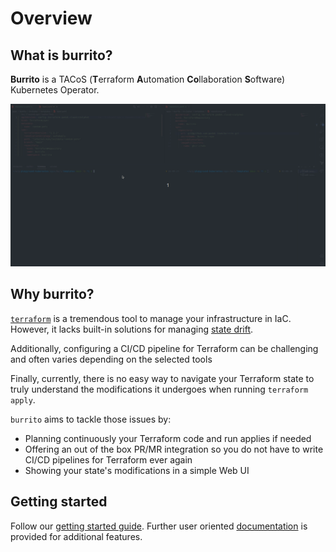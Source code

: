 # Overview

## What is burrito?

**Burrito** is a TACoS (**T**erraform **A**utomation **Co**llaboration **S**oftware) Kubernetes Operator.

![demo](assets/demo/demo.gif)

## Why burrito?

[`terraform`](https://www.terraform.io/) is a tremendous tool to manage your infrastructure in IaC.
However, it lacks built-in solutions for managing [state drift](https://developer.hashicorp.com/terraform/tutorials/state/resource-drift).

Additionally, configuring a CI/CD pipeline for Terraform can be challenging and often varies depending on the selected tools

Finally, currently, there is no easy way to navigate your Terraform state to truly understand the modifications it undergoes when running `terraform apply`.

`burrito` aims to tackle those issues by:

- Planning continuously your Terraform code and run applies if needed
- Offering an out of the box PR/MR integration so you do not have to write CI/CD pipelines for Terraform ever again
- Showing your state's modifications in a simple Web UI

## Getting started

Follow our [getting started guide](./getting-started.md). Further user oriented [documentation](./user-guide/) is provided for additional features.
